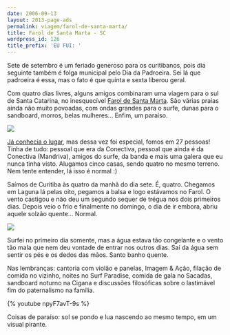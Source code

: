 ```yaml
---
date: 2006-09-13
layout: 2013-page-ads
permalink: viagem/farol-de-santa-marta/
title: Farol de Santa Marta - SC
wordpress_id: 126
title_prefix: 'EU FUI: '
---
```


Sete de setembro é um feriado generoso para os curitibanos, pois dia seguinte também é folga municipal pelo Dia da Padroeira. Sei lá que padroeira é essa, mas o fato é que quinta e sexta liberou geral.

Com quatro dias livres, alguns amigos combinaram uma viagem para o sul de Santa Catarina, no inesquecível [Farol de Santa Marta](http://www.wikimapia.org/#y=-28603226&x=-48816671&z=16&l=0&m=a&v=2). São várias praias ainda não muito povoadas, com ondas grandes para o surfe, dunas para o sandboard, morros, belas mulheres... Enfim, um paraíso.

![](http://aurelio.net/wp/wp-content/uploads/2006/09/farol-1.jpg)

[Já conhecia o lugar](http://aurelio.net/viagem/farol-imbituba/), mas dessa vez foi especial, fomos em 27 pessoas! Tinha de tudo: pessoal que era da Conectiva, pessoal que ainda é da Conectiva (Mandriva), amigos do surfe, da banda e mais uma galera que eu nunca tinha visto. Alugamos cinco casas, sendo quatro no mesmo terreno. Nem tente entender, lá isso é normal :)

Saímos de Curitiba às quatro da manhã do dia sete. É, quatro. Chegamos em Laguna lá pelas oito, pegamos a balsa e logo estávamos no Farol. O vento castigou e não deu um segundo sequer de trégua nos dois primeiros dias. Depois veio o frio e finalmente no domingo, o dia de ir embora, abriu aquele solzão quente... Normal.

![](http://aurelio.net/wp/wp-content/uploads/2006/09/farol-2.jpg)

Surfei no primeiro dia somente, mas a água estava tão congelante e o vento tão mala que nem deu vontade de entrar nos outros dias. Saí da água sem sentir os pés e os dedos das mãos. Santo banho quente.

Nas lembranças: cantoria com violão e panelas, Imagem & Ação, filação de comida no vizinho, noites no Surf Paradise, comida de gala no Sacadas, sandboard noturno na Cigana e discussões filosóficas sobre o lastimável fim do paternalismo na família.

{% youtube npyF7avT-9s %}

Coisas de paraíso: sol se pondo e lua nascendo ao mesmo tempo, em um visual pirante.
